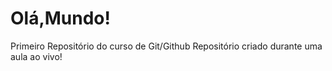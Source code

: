 # Olá,Mundo!
 Primeiro Repositório do curso de Git/Github
Repositório criado durante uma aula ao vivo!